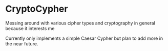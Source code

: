 # CryptoCypher
Messing around with various cipher types and cryptography in general because it interests me

Currently only implements a simple Caesar Cypher but plan to add more in the near future.
